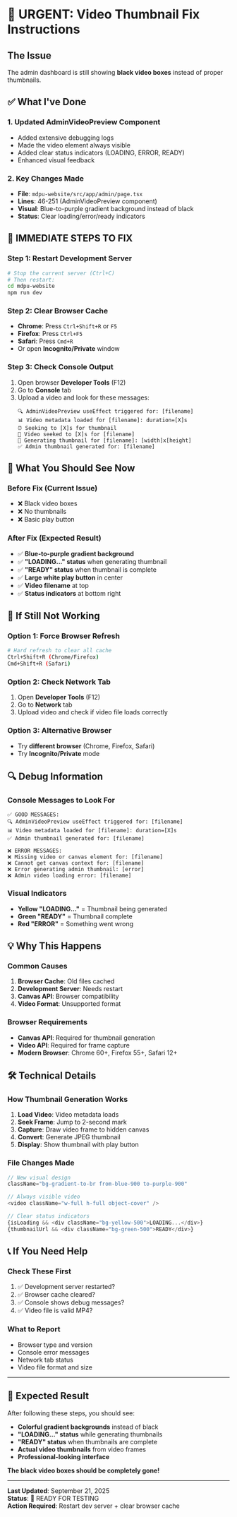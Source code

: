 # 🚨 URGENT: Video Thumbnail Fix Instructions

## The Issue
The admin dashboard is still showing **black video boxes** instead of proper thumbnails.

## ✅ What I've Done

### 1. **Updated AdminVideoPreview Component**
- Added extensive debugging logs
- Made the video element always visible
- Added clear status indicators (LOADING, ERROR, READY)
- Enhanced visual feedback

### 2. **Key Changes Made**
- **File**: `mdpu-website/src/app/admin/page.tsx`
- **Lines**: 46-251 (AdminVideoPreview component)
- **Visual**: Blue-to-purple gradient background instead of black
- **Status**: Clear loading/error/ready indicators

## 🔧 **IMMEDIATE STEPS TO FIX**

### Step 1: Restart Development Server
```bash
# Stop the current server (Ctrl+C)
# Then restart:
cd mdpu-website
npm run dev
```

### Step 2: Clear Browser Cache
- **Chrome**: Press `Ctrl+Shift+R` or `F5` 
- **Firefox**: Press `Ctrl+F5`
- **Safari**: Press `Cmd+R`
- Or open **Incognito/Private** window

### Step 3: Check Console Output
1. Open browser **Developer Tools** (F12)
2. Go to **Console** tab
3. Upload a video and look for these messages:
   ```
   🔍 AdminVideoPreview useEffect triggered for: [filename]
   📊 Video metadata loaded for [filename]: duration=[X]s
   ⏰ Seeking to [X]s for thumbnail
   🎯 Video seeked to [X]s for [filename]
   🎯 Generating thumbnail for [filename]: [width]x[height]
   ✅ Admin thumbnail generated for: [filename]
   ```

## 🎯 **What You Should See Now**

### Before Fix (Current Issue)
- ❌ Black video boxes
- ❌ No thumbnails
- ❌ Basic play button

### After Fix (Expected Result)
- ✅ **Blue-to-purple gradient background**
- ✅ **"LOADING..." status** when generating thumbnail
- ✅ **"READY" status** when thumbnail is complete
- ✅ **Large white play button** in center
- ✅ **Video filename** at top
- ✅ **Status indicators** at bottom right

## 🚨 **If Still Not Working**

### Option 1: Force Browser Refresh
```bash
# Hard refresh to clear all cache
Ctrl+Shift+R (Chrome/Firefox)
Cmd+Shift+R (Safari)
```

### Option 2: Check Network Tab
1. Open **Developer Tools** (F12)
2. Go to **Network** tab
3. Upload video and check if video file loads correctly

### Option 3: Alternative Browser
- Try **different browser** (Chrome, Firefox, Safari)
- Try **Incognito/Private** mode

## 🔍 **Debug Information**

### Console Messages to Look For
```
✅ GOOD MESSAGES:
🔍 AdminVideoPreview useEffect triggered for: [filename]
📊 Video metadata loaded for [filename]: duration=[X]s
✅ Admin thumbnail generated for: [filename]

❌ ERROR MESSAGES:
❌ Missing video or canvas element for: [filename]
❌ Cannot get canvas context for: [filename]
❌ Error generating admin thumbnail: [error]
❌ Admin video loading error: [filename]
```

### Visual Indicators
- **Yellow "LOADING..."** = Thumbnail being generated
- **Green "READY"** = Thumbnail complete
- **Red "ERROR"** = Something went wrong

## 💡 **Why This Happens**

### Common Causes
1. **Browser Cache**: Old files cached
2. **Development Server**: Needs restart
3. **Canvas API**: Browser compatibility
4. **Video Format**: Unsupported format

### Browser Requirements
- **Canvas API**: Required for thumbnail generation
- **Video API**: Required for frame capture
- **Modern Browser**: Chrome 60+, Firefox 55+, Safari 12+

## 🛠️ **Technical Details**

### How Thumbnail Generation Works
1. **Load Video**: Video metadata loads
2. **Seek Frame**: Jump to 2-second mark
3. **Capture**: Draw video frame to hidden canvas
4. **Convert**: Generate JPEG thumbnail
5. **Display**: Show thumbnail with play button

### File Changes Made
```typescript
// New visual design
className="bg-gradient-to-br from-blue-900 to-purple-900"

// Always visible video
<video className="w-full h-full object-cover" />

// Clear status indicators
{isLoading && <div className="bg-yellow-500">LOADING...</div>}
{thumbnailUrl && <div className="bg-green-500">READY</div>}
```

## 📞 **If You Need Help**

### Check These First
1. ✅ Development server restarted?
2. ✅ Browser cache cleared?
3. ✅ Console shows debug messages?
4. ✅ Video file is valid MP4?

### What to Report
- Browser type and version
- Console error messages
- Network tab status
- Video file format and size

---

## 🎯 **Expected Result**

After following these steps, you should see:
- **Colorful gradient backgrounds** instead of black
- **"LOADING..." status** while generating thumbnails
- **"READY" status** when thumbnails are complete
- **Actual video thumbnails** from video frames
- **Professional-looking interface**

**The black video boxes should be completely gone!**

---

**Last Updated**: September 21, 2025  
**Status**: 🔧 READY FOR TESTING  
**Action Required**: Restart dev server + clear browser cache

